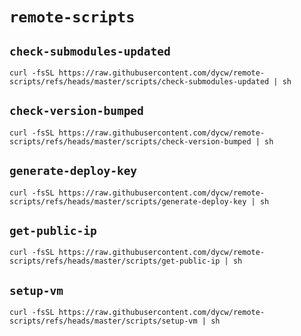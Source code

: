 # `remote-scripts`

## `check-submodules-updated`

```console
curl -fsSL https://raw.githubusercontent.com/dycw/remote-scripts/refs/heads/master/scripts/check-submodules-updated | sh
```

## `check-version-bumped`

```console
curl -fsSL https://raw.githubusercontent.com/dycw/remote-scripts/refs/heads/master/scripts/check-version-bumped | sh
```

## `generate-deploy-key`

```console
curl -fsSL https://raw.githubusercontent.com/dycw/remote-scripts/refs/heads/master/scripts/generate-deploy-key | sh
```
## `get-public-ip`

```console
curl -fsSL https://raw.githubusercontent.com/dycw/remote-scripts/refs/heads/master/scripts/get-public-ip | sh
```

## `setup-vm`

```console
curl -fsSL https://raw.githubusercontent.com/dycw/remote-scripts/refs/heads/master/scripts/setup-vm | sh
```
